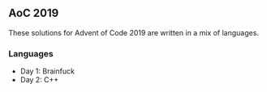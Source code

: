 ## AoC 2019
These solutions for Advent of Code 2019 are written in a mix of languages.

### Languages
* Day 1: Brainfuck
* Day 2: C++
